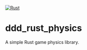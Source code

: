 [![Rust](https://github.com/doddydigitaldesign/ddd_rust_physics/workflows/Rust/badge.svg)](https://github.com/doddydigitaldesign/ddd_rust_physics/actions)
# ddd_rust_physics
A simple Rust game physics library. 
